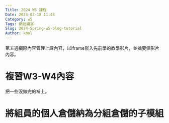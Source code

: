 ```yaml
---
Title: 2024 W5 課程
Date: 2024-02-18 11:43
Category: w5
Tags: 網誌編寫
Slug: 2024-Spring-w5-blog-tutorial
Author: kmol
---
```


第五週網際內容管理上課內容，以iframe嵌入先前學的教學影片，並摘要個影片內容。

<!-- PELICAN_END_SUMMARY -->

# 複習W3-W4內容
把一些沒做完的補上。

# 將組員的個人倉儲納為分組倉儲的子模組
